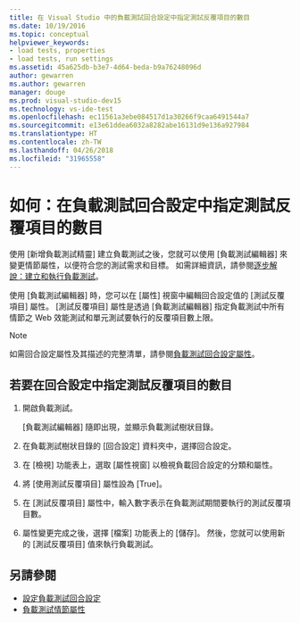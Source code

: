 ```yaml
---
title: 在 Visual Studio 中的負載測試回合設定中指定測試反覆項目的數目
ms.date: 10/19/2016
ms.topic: conceptual
helpviewer_keywords:
- load tests, properties
- load tests, run settings
ms.assetid: 45a625db-b3e7-4d64-beda-b9a76248096d
author: gewarren
ms.author: gewarren
manager: douge
ms.prod: visual-studio-dev15
ms.technology: vs-ide-test
ms.openlocfilehash: ec11561a3ebe084517d1a30266f9caa6491544a7
ms.sourcegitcommit: e13e61ddea6032a8282abe16131d9e136a927984
ms.translationtype: HT
ms.contentlocale: zh-TW
ms.lasthandoff: 04/26/2018
ms.locfileid: "31965558"
---
```

# <a name="how-to-specify-the-number-of-test-iterations-in-a-load-test-run-setting"></a>如何：在負載測試回合設定中指定測試反覆項目的數目

使用 [新增負載測試精靈] 建立負載測試之後，您就可以使用 [負載測試編輯器] 來變更情節屬性，以便符合您的測試需求和目標。 如需詳細資訊，請參閱[逐步解說：建立和執行負載測試](../test/walkthrough-create-and-run-a-load-test.md)。

使用 [負載測試編輯器] 時，您可以在 [屬性] 視窗中編輯回合設定值的 [測試反覆項目] 屬性。 [測試反覆項目] 屬性是透過 [負載測試編輯器] 指定負載測試中所有情節之 Web 效能測試和單元測試要執行的反覆項目數上限。

> [!NOTE]
> 如需回合設定屬性及其描述的完整清單，請參閱[負載測試回合設定屬性](../test/load-test-run-settings-properties.md)。


## <a name="to-specify-the-number-of-test-iterations-in-a-run-setting"></a>若要在回合設定中指定測試反覆項目的數目

1.  開啟負載測試。

     [負載測試編輯器] 隨即出現，並顯示負載測試樹狀目錄。

2.  在負載測試樹狀目錄的 [回合設定] 資料夾中，選擇回合設定。

3.  在 [檢視] 功能表上，選取 [屬性視窗] 以檢視負載回合設定的分類和屬性。

4.  將 [使用測試反覆項目] 屬性設為 [True]。

5.  在 [測試反覆項目] 屬性中，輸入數字表示在負載測試期間要執行的測試反覆項目數。

6.  屬性變更完成之後，選擇 [檔案] 功能表上的 [儲存]。 然後，您就可以使用新的 [測試反覆項目] 值來執行負載測試。

## <a name="see-also"></a>另請參閱

- [設定負載測試回合設定](../test/configure-load-test-run-settings.md)
- [負載測試情節屬性](../test/load-test-scenario-properties.md)